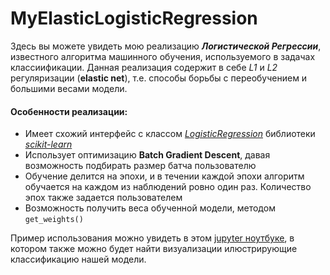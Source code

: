# MyElasticLogisticRegression

Здесь вы можете увидеть мою реализацию ***Логистической Регрессии***, известного алгоритма машинного обучения, используемого в задачах классиификации. Данная реализация содержит в себе *L1* и *L2* регуляризации (**elastic net**), т.е. способы борьбы с переобучением и большими весами модели.

#### Особенности реализации:
- Имеет схожий интерфейс с классом [*LogisticRegression*](https://scikit-learn.org/stable/modules/generated/sklearn.linear_model.LogisticRegression.html) библиотеки [*scikit-learn*](https://scikit-learn.org/)
- Использует оптимизацию **Batch Gradient Descent**, давая возможность подбирать размер батча пользователю
- Обучение делится на эпохи, и в течении каждой эпохи алгоритм обучается на каждом из наблюдений ровно один раз. Количество эпох также задается пользователем
- Возможность получить веса обученной модели, методом `get_weights()`

Пример использования можно увидеть в этом [jupyter ноутбуке](http://localhost:8888/notebooks/DL%20School/homeworks/%5Bhomework%5Dlinear_models_refined_2021.ipynb), в котором также можно будет найти визуализации илюстрирующие классификацию нашей модели.
